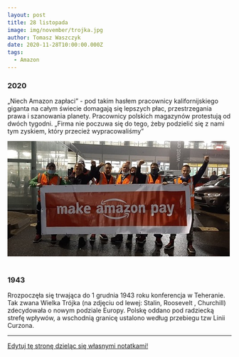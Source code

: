 ```yaml
---
layout: post
title: 28 listopada
image: img/november/trojka.jpg
author: Tomasz Waszczyk
date: 2020-11-28T10:00:00.000Z
tags:
  - Amazon
---
```


### 2020

„Niech Amazon zapłaci” - pod takim hasłem pracownicy kalifornijskiego giganta na całym świecie domagają się lepszych płac, przestrzegania prawa i szanowania planety. Pracownicy polskich magazynów protestują od dwóch tygodni. „Firma nie poczuwa się do tego, żeby podzielić się z nami tym zyskiem, który przecież wypracowaliśmy”

<img src="./img/november/safe_image.jpeg"><br><br>

### 1943

Rrozpoczęła się trwająca do 1 grudnia 1943 roku konferencja w Teheranie. Tak zwana Wielka Trójka (na zdjęciu od lewej: Stalin, Roosevelt , Churchill) zdecydowała o nowym podziale Europy. Polskę oddano pod radziecką strefę wpływów, a wschodnią granicę ustalono według przebiegu tzw Linii Curzona.

---

<a href="https://github.com/TomaszWaszczyk/historia.waszczyk.com/edit/master/src/content/november-28.md" target="_blank">Edytuj tę stronę dzieląc się własnymi notatkami!</a>
